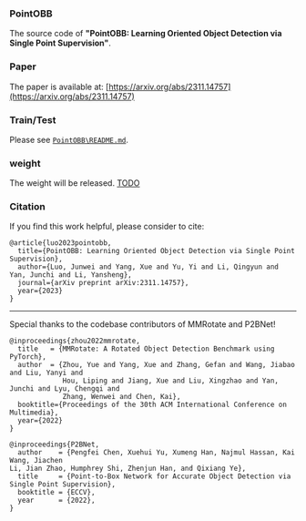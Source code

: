 ### PointOBB
The source code of **"PointOBB: Learning Oriented Object Detection via Single Point Supervision"**.

### Paper
The paper is available at: [https://arxiv.org/abs/2311.14757](https://arxiv.org/abs/2311.14757)

### Train/Test
Please see [`PointOBB\README.md`](PointOBB/README.md).


### weight
The weight will be released. [TODO](#)

### Citation
If you find this work helpful, please consider to cite:
```
@article{luo2023pointobb,
  title={PointOBB: Learning Oriented Object Detection via Single Point Supervision},
  author={Luo, Junwei and Yang, Xue and Yu, Yi and Li, Qingyun and Yan, Junchi and Li, Yansheng},
  journal={arXiv preprint arXiv:2311.14757},
  year={2023}
}
```
-----

Special thanks to the codebase contributors of MMRotate and P2BNet!
```
@inproceedings{zhou2022mmrotate,
  title   = {MMRotate: A Rotated Object Detection Benchmark using PyTorch},
  author  = {Zhou, Yue and Yang, Xue and Zhang, Gefan and Wang, Jiabao and Liu, Yanyi and
             Hou, Liping and Jiang, Xue and Liu, Xingzhao and Yan, Junchi and Lyu, Chengqi and
             Zhang, Wenwei and Chen, Kai},
  booktitle={Proceedings of the 30th ACM International Conference on Multimedia},
  year={2022}
}
```

```
@inproceedings{P2BNet,
  author    = {Pengfei Chen, Xuehui Yu, Xumeng Han, Najmul Hassan, Kai Wang, Jiachen
Li, Jian Zhao, Humphrey Shi, Zhenjun Han, and Qixiang Ye},
  title     = {Point-to-Box Network for Accurate Object Detection via Single Point Supervision},
  booktitle = {ECCV},
  year      = {2022},
}
```